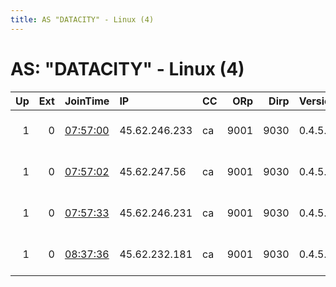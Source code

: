 ```yaml
---
title: AS "DATACITY" - Linux (4)
---
```


# AS: "DATACITY" - Linux (4)

|   Up |   Ext | JoinTime                                                                                              | IP            | CC   |   ORp |   Dirp | Version   | Contact                      | Nickname            |   eFamMembers |
|-----:|------:|:------------------------------------------------------------------------------------------------------|:--------------|:-----|------:|-------:|:----------|:-----------------------------|:--------------------|--------------:|
|    1 |     0 | [07:57:00](https://nusenu.github.io/OrNetStats/w/relay/BAB3A23A8006E836096CE989B9F5FB12EA7F8A08.html) | 45.62.246.233 | ca   |  9001 |   9030 | 0.4.5.10  | WcktKlwn &lt;wcktklwn AT gma | voogofo1yu6eiHieghi |             6 |
|    1 |     0 | [07:57:02](https://nusenu.github.io/OrNetStats/w/relay/D5F8B55D6EEA4A30EADEF20587528F719C8A4ACD.html) | 45.62.247.56  | ca   |  9001 |   9030 | 0.4.5.10  | WcktKlwn &lt;wcktklwn AT gma | ooroufeiNoh5zah7jao |             6 |
|    1 |     0 | [07:57:33](https://nusenu.github.io/OrNetStats/w/relay/774A7358A6265512EADD58132202B3F63AD5EDE8.html) | 45.62.246.231 | ca   |  9001 |   9030 | 0.4.5.10  | WcktKlwn &lt;wcktklwn AT gma | Yeethim4waad8kuo1ai |             6 |
|    1 |     0 | [08:37:36](https://nusenu.github.io/OrNetStats/w/relay/30EDD1504D77FA155B3FF0F49CA787E0F24AA865.html) | 45.62.232.181 | ca   |  9001 |   9030 | 0.4.5.10  | WcktKlwn &lt;wcktklwn AT gma | agir6yah7Bahxolooqu |             6 |
